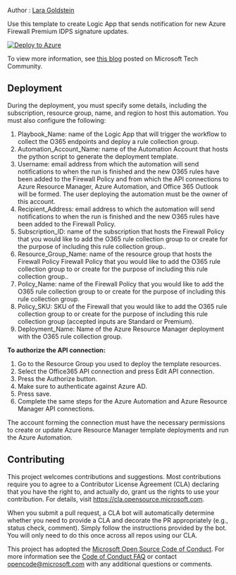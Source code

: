 Author : [Lara Goldstein](https://github.com/laragoldstein13)

Use this template to create Logic App that sends notification for new Azure Firewall Premium IDPS signature updates.

[![Deploy to Azure](https://aka.ms/deploytoazurebutton)](https://portal.azure.com/#create/Microsoft.Template/uri/https%3A%2F%2Fraw.githubusercontent.com%2FAzure%2FAzure-Network-Security%2Fmaster%2FAzure%2520Firewall%2FTemplate%2520-%2520Logic%2520app%2520for%2520IDPS%2520signature%2520updates%2520notification%2FTemplate.json)

To view more information, see [this blog](https://techcommunity.microsoft.com/t5/azure-network-security-blog/receive-email-notification-when-new-idps-rules-get-created-via/ba-p/3499588) posted on Microsoft Tech Community.

## Deployment

During the deployment, you must specify some details, including the subscription, resource group, name, and region to host this automation. You must also configure the following: 

1. Playbook_Name: name of the Logic App that will trigger the workflow to collect the O365 endpoints and deploy a rule collection group.
2. Automation_Account_Name: name of the Automation Account that hosts the python script to generate the deployment template.
3. Username: email address from which the automation will send notifications to when the run is finished and the new O365 rules have been added to the Firewall Policy and from which the API connections to Azure Resource Manager, Azure Automation, and Office 365 Outlook will be formed. The user deploying the automation must be the owner of this account.
4. Recipient_Address: email address to which the automation will send notifications to when the run is finished and the new O365 rules have been added to the Firewall Policy.
5. Subscription_ID: name of the subscription that hosts the Firewall Policy that you would like to add the O365 rule collection group to  or create for the purpose of including this rule collection group.. 
6. Resource_Group_Name: name of the resource group that hosts the Firewall Policy Firewall Policy that you would like to add the O365 rule collection group to  or create for the purpose of including this rule collection group..
7. Policy_Name: name of the Firewall Policy that you would like to add the O365 rule collection group to or create for the purpose of including this rule collection group.
8. Policy_SKU: SKU of the Firewall that you would like to add the O365 rule collection group to or create for the purpose of including this rule collection group (accepted inputs are Standard or Premium).
9. Deployment_Name: Name of the Azure Resource Manager deployment with the O365 rule collection group.

**To authorize the API connection:** 

1. Go to the Resource Group you used to deploy the template resources. 
2. Select the Office365 API connection and press Edit API connection. 
3. Press the Authorize button. 
4. Make sure to authenticate against Azure AD. 
5. Press save. 
6. Complete the same steps for the Azure Automation and Azure Resource Manager API connections.
 
The account forming the connection must have the necessary permissions to create or update Azure Resource Manager template deployments and run the Azure Automation.

## Contributing

This project welcomes contributions and suggestions.  Most contributions require you to agree to a
Contributor License Agreement (CLA) declaring that you have the right to, and actually do, grant us
the rights to use your contribution. For details, visit https://cla.opensource.microsoft.com.

When you submit a pull request, a CLA bot will automatically determine whether you need to provide
a CLA and decorate the PR appropriately (e.g., status check, comment). Simply follow the instructions
provided by the bot. You will only need to do this once across all repos using our CLA.

This project has adopted the [Microsoft Open Source Code of Conduct](https://opensource.microsoft.com/codeofconduct/).
For more information see the [Code of Conduct FAQ](https://opensource.microsoft.com/codeofconduct/faq/) or
contact [opencode@microsoft.com](mailto:opencode@microsoft.com) with any additional questions or comments.
